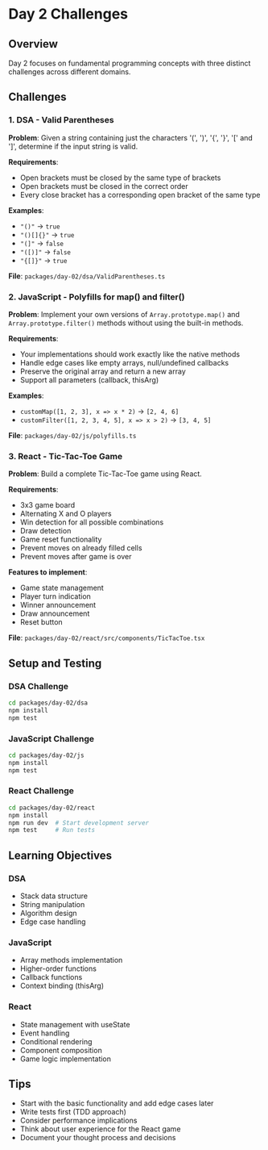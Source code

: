 # Day 2 Challenges

## Overview
Day 2 focuses on fundamental programming concepts with three distinct challenges across different domains.

## Challenges

### 1. DSA - Valid Parentheses
**Problem**: Given a string containing just the characters '(', ')', '{', '}', '[' and ']', determine if the input string is valid.

**Requirements**:
- Open brackets must be closed by the same type of brackets
- Open brackets must be closed in the correct order
- Every close bracket has a corresponding open bracket of the same type

**Examples**:
- `"()"` → `true`
- `"()[]{}"` → `true`
- `"(]"` → `false`
- `"([)]"` → `false`
- `"{[]}"` → `true`

**File**: `packages/day-02/dsa/ValidParentheses.ts`

### 2. JavaScript - Polyfills for map() and filter()
**Problem**: Implement your own versions of `Array.prototype.map()` and `Array.prototype.filter()` methods without using the built-in methods.

**Requirements**:
- Your implementations should work exactly like the native methods
- Handle edge cases like empty arrays, null/undefined callbacks
- Preserve the original array and return a new array
- Support all parameters (callback, thisArg)

**Examples**:
- `customMap([1, 2, 3], x => x * 2)` → `[2, 4, 6]`
- `customFilter([1, 2, 3, 4, 5], x => x > 2)` → `[3, 4, 5]`

**File**: `packages/day-02/js/polyfills.ts`

### 3. React - Tic-Tac-Toe Game
**Problem**: Build a complete Tic-Tac-Toe game using React.

**Requirements**:
- 3x3 game board
- Alternating X and O players
- Win detection for all possible combinations
- Draw detection
- Game reset functionality
- Prevent moves on already filled cells
- Prevent moves after game is over

**Features to implement**:
- Game state management
- Player turn indication
- Winner announcement
- Draw announcement
- Reset button

**File**: `packages/day-02/react/src/components/TicTacToe.tsx`

## Setup and Testing

### DSA Challenge
```bash
cd packages/day-02/dsa
npm install
npm test
```

### JavaScript Challenge
```bash
cd packages/day-02/js
npm install
npm test
```

### React Challenge
```bash
cd packages/day-02/react
npm install
npm run dev  # Start development server
npm test     # Run tests
```

## Learning Objectives

### DSA
- Stack data structure
- String manipulation
- Algorithm design
- Edge case handling

### JavaScript
- Array methods implementation
- Higher-order functions
- Callback functions
- Context binding (thisArg)

### React
- State management with useState
- Event handling
- Conditional rendering
- Component composition
- Game logic implementation

## Tips
- Start with the basic functionality and add edge cases later
- Write tests first (TDD approach)
- Consider performance implications
- Think about user experience for the React game
- Document your thought process and decisions 